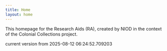 ```yaml
---
title: Home
layout: home
---
```


This homepage for the Research Aids (RA), created by NIOD in the context of the Colonial Collections project. 


current version from 2025-08-12 06:24:52.709203